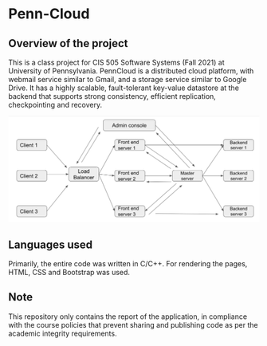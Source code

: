 # Penn-Cloud

## Overview of the project

This is a class project for CIS 505 Software Systems (Fall 2021) at University of Pennsylvania. PennCloud is a distributed cloud platform, with webmail service similar to Gmail, and a storage service similar to Google Drive. It has a highly scalable, fault-tolerant key-value datastore at the backend that supports strong consistency, efficient replication, checkpointing and recovery.

![Screenshot](https://github.com/vandanaMiglani/Penn-Cloud/blob/main/Architecture%20Diagram.png)

## Languages used 

Primarily, the entire code was written in C/C++. For rendering the pages, HTML, CSS and Bootstrap was used. 

## Note 

This repository only contains the report of the application, in compliance with the course policies that prevent sharing and publishing code as per the academic integrity requirements.
